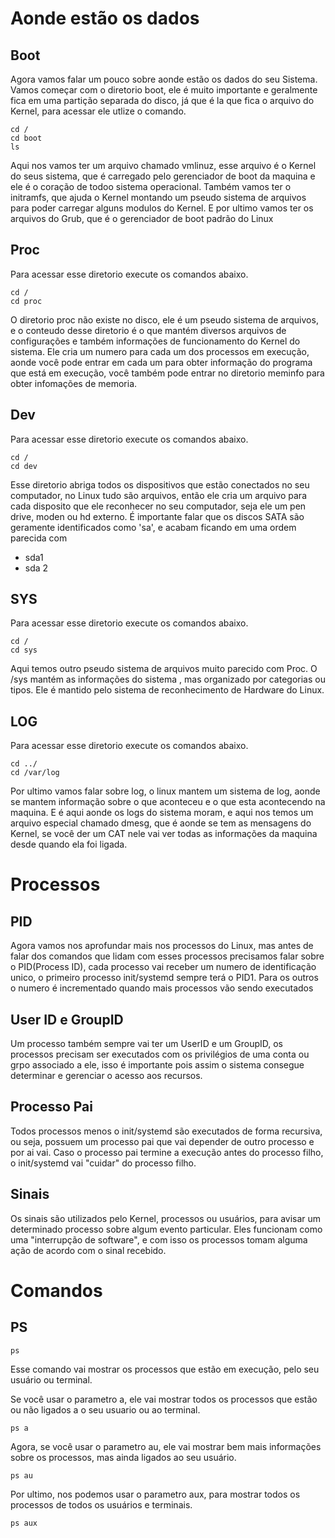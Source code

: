 # Aonde estão os dados

## Boot

Agora vamos falar um pouco sobre aonde estão os dados do seu Sistema. Vamos começar com o diretorio boot, ele é muito importante e geralmente fica em uma partição separada do disco, já que é la que fica o arquivo do Kernel, para acessar ele utlize o comando.

```shell
cd /
cd boot
ls
```

Aqui nos vamos ter um arquivo chamado vmlinuz, esse arquivo é o Kernel do seus sistema, que é carregado pelo gerenciador de boot da maquina e ele é o coração de todoo sistema operacional. Também vamos ter o initramfs, que ajuda o Kernel montando um pseudo sistema de arquivos para poder carregar alguns modulos do Kernel. E por ultimo vamos ter os arquivos do Grub, que é o gerenciador de boot padrão do Linux

## Proc

Para acessar esse diretorio execute os comandos abaixo.

```shell
cd /
cd proc
```

O diretorio proc não existe no disco, ele é um pseudo sistema de arquivos, e o conteudo desse diretorio é o que mantém diversos arquivos de configurações e também informações de funcionamento do Kernel do sistema. Ele cria um numero para cada um dos processos em execução, aonde você pode entrar em cada um para obter informação do programa que está em execução, você também pode entrar no diretorio meminfo para obter infomações de memoria.

## Dev

Para acessar esse diretorio execute os comandos abaixo.

```shell
cd /
cd dev
```

Esse diretorio abriga todos os dispositivos que estão conectados no seu computador, no Linux tudo são arquivos, então ele cria um arquivo para cada disposito que ele reconhecer no seu computador, seja ele um pen drive, moden ou hd externo. É importante falar que os discos SATA são geramente identificados como 'sa', e acabam ficando em uma ordem parecida com

* sda1
* sda 2

## SYS

Para acessar esse diretorio execute os comandos abaixo.

```shell
cd /
cd sys
```

Aqui temos outro pseudo sistema de arquivos muito parecido com Proc. O /sys mantém as informações do sistema , mas organizado por categorias ou tipos. Ele é mantido pelo sistema de reconhecimento de Hardware do Linux.

## LOG


Para acessar esse diretorio execute os comandos abaixo.

```shell
cd ../
cd /var/log
```

Por ultimo vamos falar sobre log, o linux mantem um sistema de log, aonde se mantem informação sobre o que aconteceu e o que esta acontecendo na maquina. E é aqui aonde os logs do sistema moram, e aqui nos temos um arquivo especial chamado dmesg, que é aonde se tem as mensagens do Kernel, se você der um CAT nele vai ver todas as informações da maquina desde quando ela foi ligada.

# Processos

## PID

Agora vamos nos aprofundar mais nos processos do Linux, mas antes de falar dos comandos que lidam com esses processos precisamos falar sobre o PID(Process ID), cada processo vai receber um numero de identificação unico, o primeiro processo init/systemd sempre terá o PID1. Para os outros o numero é incrementado quando mais processos vão sendo executados

## User ID e GroupID

Um processo também sempre vai ter um UserID e um GroupID, os processos precisam ser executados com os privilégios de uma conta ou grpo associado a ele, isso é importante pois assim o sistema consegue determinar e gerenciar o acesso aos recursos. 

## Processo Pai

Todos processos menos o init/systemd são executados de forma recursiva, ou seja, possuem um processo pai que vai depender de outro processo e por ai vai. Caso o processo pai termine a execução antes do processo filho, o init/systemd vai "cuidar" do processo filho.

## Sinais

Os sinais são utilizados pelo Kernel, processos ou usuários, para avisar um determinado processo sobre algum evento particular. Eles funcionam como uma "interrupção de software", e com isso os processos tomam alguma ação de acordo com o sinal recebido.

# Comandos 

## PS

```shell
ps
```
Esse comando vai mostrar os processos que estão em execução, pelo seu usuário ou terminal.

Se você usar o parametro a, ele vai mostrar todos os processos que estão ou não ligados a o seu usuario ou ao terminal.

```shell
ps a
```

Agora, se você usar o parametro au, ele vai mostrar bem mais informações sobre os processos, mas ainda ligados ao seu usuário.

```shell
ps au
```

Por ultimo, nos podemos usar o parametro aux, para mostrar todos os processos de todos os usuários e terminais. 

```shell
ps aux
```






